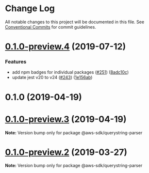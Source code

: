 # Change Log

All notable changes to this project will be documented in this file.
See [Conventional Commits](https://conventionalcommits.org) for commit guidelines.

# [0.1.0-preview.4](https://github.com/aws/aws-sdk-js-v3/compare/@aws-sdk/querystring-parser@0.1.0-preview.2...@aws-sdk/querystring-parser@0.1.0-preview.4) (2019-07-12)

### Features

- add npm badges for individual packages ([#251](https://github.com/aws/aws-sdk-js-v3/issues/251)) ([8adc10c](https://github.com/aws/aws-sdk-js-v3/commit/8adc10c))
- update jest v20 to v24 ([#243](https://github.com/aws/aws-sdk-js-v3/issues/243)) ([1e156ab](https://github.com/aws/aws-sdk-js-v3/commit/1e156ab))

# 0.1.0 (2019-04-19)

# [0.1.0-preview.3](https://github.com/aws/aws-sdk-js-v3/compare/@aws-sdk/querystring-parser@0.1.0-preview.2...@aws-sdk/querystring-parser@0.1.0-preview.3) (2019-04-19)

**Note:** Version bump only for package @aws-sdk/querystring-parser

# [0.1.0-preview.2](https://github.com/aws/aws-sdk-js-v3/compare/@aws-sdk/querystring-parser@0.1.0-preview.1...@aws-sdk/querystring-parser@0.1.0-preview.2) (2019-03-27)

**Note:** Version bump only for package @aws-sdk/querystring-parser
